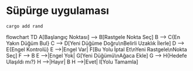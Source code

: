 # Süpürge uygulaması

`cargo add rand`

flowchart TD
    A[Başlangıç Noktası] --> B[Rastgele Nokta Seç]
    B --> C{En Yakın Düğüm Bul}
    C --> D[Yeni Düğüme Doğru\nBelirli Uzaklık İlerle]
    D --> E{Engel Kontrolü}
    E -->|Engel Var| F[Bu Yolu İptal Et\nYeni Rastgele\nNokta Seç]
    F --> B
    E -->|Engel Yok| G[Yeni Düğümü\nAğaca Ekle]
    G --> H{Hedefe Ulaşıldı mı?}
    H -->|Hayır| B
    H -->|Evet| I[Yolu Tamamla]